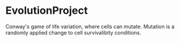 # EvolutionProject
Conway's game of life variation, where cells can mutate. Mutation is a randomly applied change to cell survivalibity conditions.
